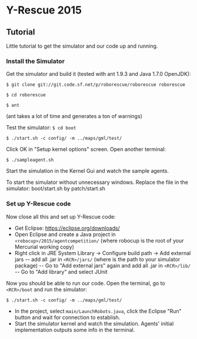 # Y-Rescue 2015
## Tutorial

Little tutorial to get the simulator and our code up and running.

### Install the Simulator
Get the simulator and build it (tested with ant 1.9.3 and Java 1.7.0 OpenJDK):

`$ git clone git://git.code.sf.net/p/roborescue/roborescue roborescue`

`$ cd roborescue`

`$ ant`

(ant takes a lot of time and generates a ton of warnings)

Test the simulator:
`$ cd boot`

`$ ./start.sh -c config/ -m ../maps/gml/test/`

Click OK in "Setup kernel options" screen.
Open another terminal:
 
`$ ./sampleagent.sh`

Start the simulation in the Kernel Gui and watch the sample agents.

To start the simulator without unnecessary windows.
Replace the file in the simulator: boot/start.sh by patch/start.sh


### Set up Y-Rescue code
Now close all this and set up Y-Rescue code:
 
- Get Eclipse: https://eclipse.org/downloads/
- Open Eclipse and create a Java project in `<robocup>/2015/agentcompetition/` (where robocup is the root of your Mercurial working copy)
- Right click in JRE System Library -> Configure build path -> Add external jars
-- add all .jar in `<RCR>/jars/` (where <RCR> is the path to your simulator package)
-- Go to "Add external jars" again and add all .jar in `<RCR>/lib/`
-- Go to "Add library" and select JUnit

Now you should be able to run our code. 
Open the terminal, go to `<RCR>/boot` and run the simulator:

`$ ./start.sh -c config/ -m ../maps/gml/test/`

- In the project, select `main/LaunchRobots.java`, click the Eclipse "Run" button and wait for connection to establish.
- Start the simulator kernel and watch the simulation. Agents' initial implementation outputs some info in the terminal.



